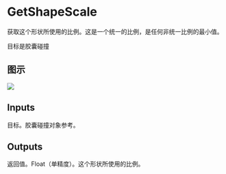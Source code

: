 # GetShapeScale

获取这个形状所使用的比例。这是一个统一的比例，是任何非统一比例的最小值。

目标是胶囊碰撞

## 图示

![]($-20221218-18230656.png)

## Inputs

目标。胶囊碰撞对象参考。 

## Outputs

返回值。Float（单精度）。这个形状所使用的比例。
